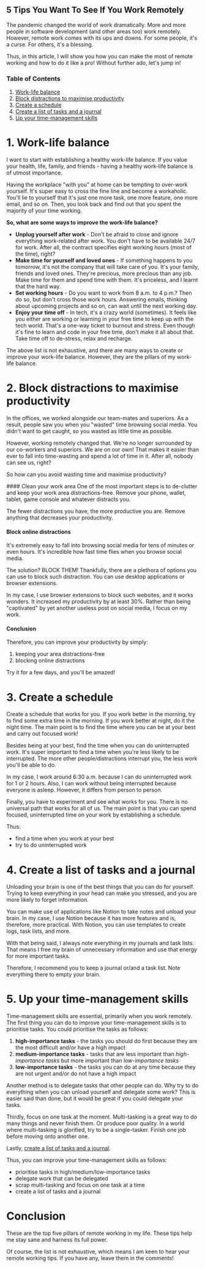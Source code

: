 ## 5 Tips You Want To See If You Work Remotely

The pandemic changed the world of work dramatically. More and more people in software development (and other areas too) work remotely. However, remote work comes with its ups and downs. For some people, it's a curse. For others, it's a blessing.

Thus, in this article, I will show you how you can make the most of remote working and how to do it like a pro! Without further ado, let's jump in!

### Table of Contents
1. [Work-life balance](#1-work-life-balance)
2. [Block distractions to maximise productivity](#2-block-distractions-to-maximise-productivity)
3. [Create a schedule](#3-create-a-schedule)
4. [Create a list of tasks and a journal](#4-create-a-list-of-tasks-and-a-journal)
5. [Up your time-management skills](#5-up-your-time-management-skills)

# 1. Work-life balance
I want to start with establishing a healthy work-life balance. If you value your health, life, family, and friends - having a healthy work-life balance is of utmost importance.

Having the workplace "with you" at home can be tempting to over-work yourself. It's super easy to cross the fine line and become a workaholic. You'll lie to yourself that it's just one more task, one more feature, one more email, and so on. Then, you look back and find out that you spent the majority of your time working.

**So, what are some ways to improve the work-life balance?**
* **Unplug yourself after work** - Don't be afraid to close and ignore everything work-related after work. You don't have to be available 24/7 for work. After all, the contract specifies eight working hours (most of the time), right?
* **Make time for yourself and loved ones** - If something happens to you tomorrow, it's not the company that will take care of you. It's your family, friends and loved ones. They're precious, more precious than any job. Make time for them and spend time with them. It's priceless, and I learnt that the hard way.
* **Set working hours** - Do you want to work from 8 a.m. to 4 p.m.? Then do so, but don't cross those work hours. Answering emails, thinking about upcoming projects and so on, can wait until the next working day.
* **Enjoy your time off** - In tech, it's a crazy world (sometimes). It feels like you either are working or learning in your free time to keep up with the tech world. That's a one-way ticket to burnout and stress. Even though it's fine to learn and code in your free time, don't make it all about that. Take time off to de-stress, relax and recharge.

The above list is not exhaustive, and there are many ways to create or improve your work-life balance. However, they are the pillars of my work-life balance.

# 2. Block distractions to maximise productivity
In the offices, we worked alongside our team-mates and superiors. As a result, people saw you when you "wasted" time browsing social media. You didn't want to get caught, so you wasted as little time as possible.

However, working remotely changed that. We're no longer surrounded by our co-workers and superiors. We are on our own! That makes it easier than ever to fall into time-wasting and spend a lot of time in it. After all, nobody can see us, right?

So how can you avoid wasting time and maximise productivity?

#### Clean your work area
One of the most important steps is to de-clutter and keep your work area distractions-free. Remove your phone, wallet, tablet, game console and whatever distracts you.

The fewer distractions you have, the more productive you are. Remove anything that decreases your productivity.

#### Block online distractions
It's extremely easy to fall into browsing social media for tens of minutes or even hours. It's incredible how fast time flies when you browse social media.

The solution? BLOCK THEM! Thankfully, there are a plethora of options you can use to block such distraction. You can use desktop applications or browser extensions.

In my case, I use browser extensions to block such websites, and it works wonders. It increased my productivity by at least 30%. Rather than being "captivated" by yet another useless post on social media, I focus on my work.

#### Conclusion
Therefore, you can improve your productivity by simply:
1. keeping your area distractions-free
2. blocking online distractions

Try it for a few days, and you'll be amazed!

# 3. Create a schedule
Create a schedule that works for you. If you work better in the morning, try to find some extra time in the morning. If you work better at night, do it the night time. The main point is to find the time where you can be at your best and carry out focused work!

Besides being at your best, find the time when you can do uninterrupted work. It's super important to find a time when you're less likely to be interrupted. The more other people/distractions interrupt you, the less work you'll be able to do.

In my case, I work around 6:30 a.m. because I can do uninterrupted work for 1 or 2 hours. Also, I can work without being interrupted because everyone is asleep. However, it differs from person to person.

Finally, you have to experiment and see what works for you. There is no universal path that works for all of us. The main point is that you can spend focused, uninterrupted time on your work by establishing a schedule.

Thus:
* find a time when you work at your best
* try to do uninterrupted work

# 4. Create a list of tasks and a journal
Unloading your brain is one of the best things that you can do for yourself. Trying to keep everything in your head can make you stressed, and you are more likely to forget information.

You can make use of applications like Notion to take notes and unload your brain. In my case, I use Notion because it has more features and is, therefore, more practical. With Notion, you can use templates to create logs, task lists, and more.

With that being said, I always note everything in my journals and task lists. That means I free my brain of unnecessary information and use that energy for more important tasks.

Therefore, I recommend you to keep a journal or/and a task list. Note everything there to empty your brain.

# 5. Up your time-management skills
Time-management skills are essential, primarily when you work remotely. The first thing you can do to improve your time-management skills is to prioritise tasks. You could prioritise the tasks as follows:
1. **high-importance tasks** - the tasks you should do first because they are the most difficult and/or have a high impact
2. **medium-importance tasks** - tasks that are less important than *high-importance tasks* but more important than *low-importance tasks*
3. **low-importance tasks** - the tasks you can do at any time because they are not urgent and/or do not have a high impact

Another method is to delegate tasks that other people can do. Why try to do everything when you can unload yourself and delegate some work? This is easier said than done, but it would be great if you could delegate your tasks.

Thirdly, focus on one task at the moment. Multi-tasking is a great way to do many things and never finish them. Or produce poor quality. In a world where multi-tasking is glorified, try to be a single-tasker. Finish one job before moving onto another one.

Lastly, [create a list of tasks and a journal](#4-create-a-list-of-tasks-and-a-journal).

Thus, you can improve your time-management skills as follows:
* prioritise tasks in high/medium/low-importance tasks
* delegate work that can be delegated
* scrap multi-tasking and focus on one task at a time
* create a list of tasks and a journal

# Conclusion
These are the top five pillars of remote working in my life. These tips help me stay sane and harness its full power.

Of course, the list is not exhaustive, which means I am keen to hear your remote working tips. If you have any, leave them in the comments!